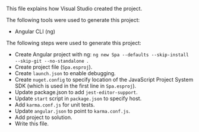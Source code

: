 This file explains how Visual Studio created the project.

The following tools were used to generate this project:
- Angular CLI (ng)

The following steps were used to generate this project:
- Create Angular project with ng: `ng new Spa --defaults --skip-install --skip-git --no-standalone `.
- Create project file (`Spa.esproj`).
- Create `launch.json` to enable debugging.
- Create `nuget.config` to specify location of the JavaScript Project System SDK (which is used in the first line in `Spa.esproj`).
- Update package.json to add `jest-editor-support`.
- Update `start` script in `package.json` to specify host.
- Add `karma.conf.js` for unit tests.
- Update `angular.json` to point to `karma.conf.js`.
- Add project to solution.
- Write this file.
